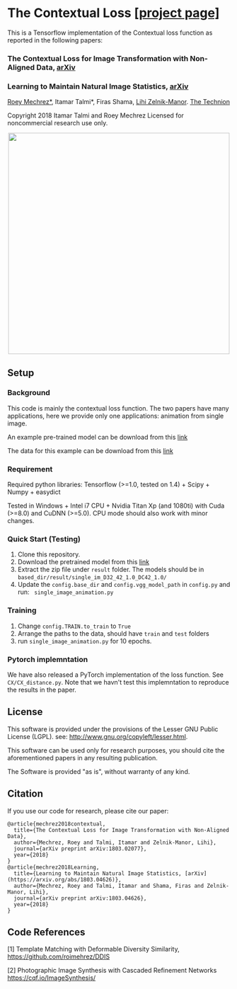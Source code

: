 # The Contextual Loss [[project page]](http://cgm.technion.ac.il/Computer-Graphics-Multimedia/Software/Contextual/)

This is a Tensorflow implementation of the Contextual loss function as reported in the following papers:

### The Contextual Loss for Image Transformation with Non-Aligned Data, [arXiv](https://arxiv.org/abs/1803.02077)
### Learning to Maintain Natural Image Statistics, [arXiv](https://arxiv.org/abs/1803.04626)

[Roey Mechrez*](http://cgm.technion.ac.il/people/Roey/), Itamar Talmi*, Firas Shama, [Lihi Zelnik-Manor](http://lihi.eew.technion.ac.il/). [The Technion](http://cgm.technion.ac.il/)

Copyright 2018 Itamar Talmi and Roey Mechrez Licensed for noncommercial research use only.

<div align='center'>
  <img src='images/teaser_im.png' height="500px">
</div>

## Setup

### Background
This code is mainly the contextual loss function. The two papers have many applications, here we provide only one applications: animation from single image.

An example pre-trained model can be download from this [link](https://www.dropbox.com/s/37nz4hy7ai4pqxc/single_im_D32_42_1.0_DC42_1.0.zip?dl=0)

The data for this example can be download from this [link](https://www.dropbox.com/s/ggb6v6rv1a0212y/single.zip?dl=0)

### Requirement
Required python libraries: Tensorflow (>=1.0, tested on 1.4) + Scipy + Numpy + easydict

Tested in Windows + Intel i7 CPU + Nvidia Titan Xp (and 1080ti) with Cuda (>=8.0) and CuDNN (>=5.0). CPU mode should also work with minor changes.


### Quick Start (Testing)
1. Clone this repository.
2. Download the pretrained model from this [link](https://www.dropbox.com/s/q3wjtaxr76cdx3t/imagenet-vgg-verydeep-19.mat?dl=0)
3. Extract the zip file under ```result``` folder. The models should be in ```based_dir/result/single_im_D32_42_1.0_DC42_1.0/```
3. Update the ```config.base_dir``` and ```config.vgg_model_path``` in ```config.py``` and run: ``` single_image_animation.py```

### Training
1. Change ```config.TRAIN.to_train``` to ```True```
2. Arrange the paths to the data, should have ```train``` and ```test``` folders
2. run ``` single_image_animation.py ``` for 10 epochs. 

### Pytorch implemntation
We have also released a PyTorch implementation of the loss function. See ```CX/CX_distance.py```. Note that we havn't test this implemntation to reproduce the results in the paper. 


## License

   This software is provided under the provisions of the Lesser GNU Public License (LGPL). 
   see: http://www.gnu.org/copyleft/lesser.html.

   This software can be used only for research purposes, you should cite
   the aforementioned papers in any resulting publication.

   The Software is provided "as is", without warranty of any kind.

   
## Citation
If you use our code for research, please cite our paper:
```
@article{mechrez2018contextual,
  title={The Contextual Loss for Image Transformation with Non-Aligned Data},
  author={Mechrez, Roey and Talmi, Itamar and Zelnik-Manor, Lihi},
  journal={arXiv preprint arXiv:1803.02077},
  year={2018}
}
@article{mechrez2018Learning,
  title={Learning to Maintain Natural Image Statistics, [arXiv](https://arxiv.org/abs/1803.04626)},
  author={Mechrez, Roey and Talmi, Itamar and Shama, Firas and Zelnik-Manor, Lihi},
  journal={arXiv preprint arXiv:1803.04626},
  year={2018}
}
```

   
## Code References

[1] Template Matching with Deformable Diversity Similarity, https://github.com/roimehrez/DDIS

[2] Photographic Image Synthesis with Cascaded Refinement Networks https://cqf.io/ImageSynthesis/

